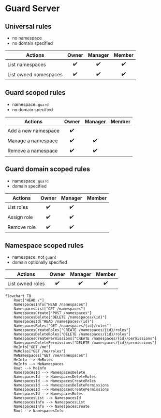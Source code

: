 # Guard Server

## Universal rules

- no namespace
- no domain specified

| Actions               | Owner | Manager | Member |
|-----------------------|:-----:|:-------:|:------:|
| List namespaces       |  ✔️   |   ✔️    |   ✔️   |
| List owned namespaces |  ✔️   |   ✔️    |   ✔️   |

## Guard scoped rules
- namespace: `guard`
- no domain specified

| Actions               | Owner | Manager | Member |
|-----------------------|:-----:|:-------:|:------:|
| Add a new namespace   |  ✔️️  |         |        |
| Manage a namespace    |  ✔️   |   ✔️    |        |
| Remove a namespace    |  ✔️   |   ✔️    |        |

## Guard domain scoped rules
- namespace: `guard`
- domain specified

| Actions          | Owner | Manager | Member |
|------------------|:-----:|:-------:|:------:|
| List roles       |  ✔️   |   ✔️    |   ️    |
| Assign role      |  ✔️   |   ✔️    |   ️    |
| Remove role      |  ✔️   |   ✔️    |   ️    |

## Namespace scoped rules

- namespace: not `guard`
- domain optionally specified

| Actions          | Owner | Manager | Member |
|------------------|:-----:|:-------:|:------:|
| List owned roles |  ✔️   |   ✔️    |   ✔️   |

```mermaid
flowchart TB
    Root["HEAD /"]
    NamespacesInfo["HEAD /namespaces"]
    NamespacesList["GET /namespaces"]
    NamespacesCreate["POST /namespaces"]
    NamespacesDelete["DELETE /namespaces/{id}"]
    NamespacesId["HEAD /namespaces/{id}"]
    NamespacesRoles["GET /namespaces/{id}/roles"]
    NamespacesCreateRoles["CREATE /namespaces/{id}/roles"]
    NamespacesDeleteRoles["DELETE /namespaces/{id}/roles"]
    NamespacesCreatePermissions["CREATE /namespaces/{id}/permissions"]
    NamespacesDeletePermissions["DELETE /namespaces/{id}/permissions"]
    MeInfo["GET /me"]
    MeRoles["GET /me/roles"]
    MeNamespaces["GET /me/namespaces"]
    MeInfo --> MeRoles
    MeInfo --> MeNamespaces
    Root --> MeInfo
    NamespacesId --> NamespacesDelete
    NamespacesId --> NamespacesDeleteRoles
    NamespacesId --> NamespacesCreateRoles
    NamespacesId --> NamespacesDeletePermissions
    NamespacesId --> NamespacesCreatePermissions
    NamespacesId --> NamespacesRoles
    NamespacesList --> NamespacesId
    NamespacesInfo --> NamespacesList
    NamespacesInfo --> NamespacesCreate
    Root --> NamespacesInfo
```
